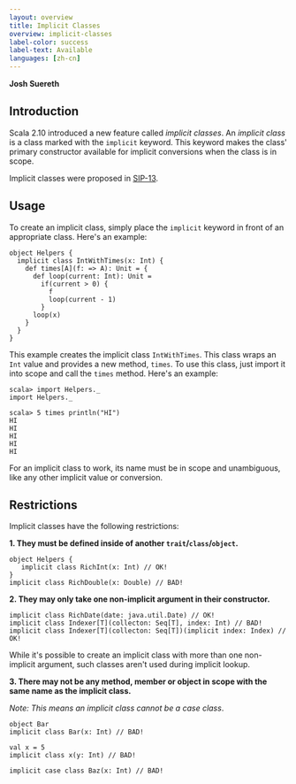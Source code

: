 ```yaml
---
layout: overview
title: Implicit Classes
overview: implicit-classes
label-color: success
label-text: Available
languages: [zh-cn]
---
```


**Josh Suereth**

## Introduction

Scala 2.10 introduced a new feature called *implicit classes*.  An *implicit class* is a class
marked with the `implicit` keyword.  This keyword makes the class' primary constructor available 
for implicit conversions when the class is in scope.

Implicit classes were proposed in [SIP-13](http://docs.scala-lang.org/sips/pending/implicit-classes.html).

## Usage

To create an implicit class, simply place the `implicit` keyword in front of an appropriate 
class.  Here's an example:

    object Helpers {
      implicit class IntWithTimes(x: Int) {
        def times[A](f: => A): Unit = {
          def loop(current: Int): Unit =
            if(current > 0) {
              f
              loop(current - 1)
            }
          loop(x)
        }
      }
    }

This example creates the implicit class `IntWithTimes`.  This class wraps an `Int` value and provides
a new method, `times`.   To use this class, just import it into scope and call the `times` method.
Here's an example:

    scala> import Helpers._
    import Helpers._
    
    scala> 5 times println("HI")
    HI
    HI
    HI
    HI
    HI

For an implicit class to work, its name must be in scope and unambiguous, like any other implicit
value or conversion.


## Restrictions

Implicit classes have the following restrictions:

**1. They must be defined inside of another `trait`/`class`/`object`.**


    object Helpers {
       implicit class RichInt(x: Int) // OK!
    }
    implicit class RichDouble(x: Double) // BAD!


**2. They may only take one non-implicit argument in their constructor.**

  
    implicit class RichDate(date: java.util.Date) // OK!
    implicit class Indexer[T](collecton: Seq[T], index: Int) // BAD!
    implicit class Indexer[T](collecton: Seq[T])(implicit index: Index) // OK!


While it's possible to create an implicit class with more than one non-implicit argument, such classes
aren't used during implicit lookup.

  
**3. There may not be any method, member or object in scope with the same name as the implicit class.** 

*Note: This means an implicit class cannot be a case class*.
  
    object Bar
    implicit class Bar(x: Int) // BAD!
    
    val x = 5
    implicit class x(y: Int) // BAD!
    
    implicit case class Baz(x: Int) // BAD!


